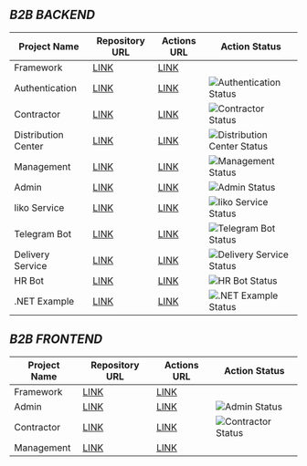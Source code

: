 ## *B2B BACKEND*
| Project Name | Repository URL | Actions URL | Action Status |
|-----------------|----------------|-------------|-------------|
| Framework | [LINK](https://github.com/st-macarons/st-framework) | [LINK](https://github.com/st-macarons/st-framework/actions) |
| Authentication | [LINK](https://github.com/st-macarons/st-b2b-authentication-service) | [LINK](https://github.com/st-macarons/st-b2b-authentication-service/actions) | ![Authentication Status](https://github.com/st-macarons/st-b2b-authentication-service/actions/workflows/docker-image-pipeline.yaml/badge.svg) |
| Contractor | [LINK](https://github.com/st-macarons/st-b2b-contractor) | [LINK](https://github.com/st-macarons/st-b2b-contractor/actions) | ![Contractor Status](https://github.com/st-macarons/st-b2b-contractor/actions/workflows/docker-image-pipeline.yaml/badge.svg) |
| Distribution Center | [LINK](https://github.com/st-macarons/st-b2b-distribution-center) | [LINK](https://github.com/st-macarons/st-b2b-distribution-center/actions) | ![Distribution Center Status](https://github.com/st-macarons/st-b2b-distribution-center/actions/workflows/docker-image-pipeline.yaml/badge.svg) |
| Management | [LINK](https://github.com/st-macarons/st-b2b-management) | [LINK](https://github.com/st-macarons/st-b2b-management/actions) | ![Management Status](https://github.com/st-macarons/st-b2b-management/actions/workflows/docker-image-pipeline.yaml/badge.svg) |
| Admin | [LINK](https://github.com/st-macarons/st-b2b-admin) | [LINK](https://github.com/st-macarons/st-b2b-admin/actions) | ![Admin Status](https://github.com/st-macarons/st-b2b-admin/actions/workflows/docker-image-pipeline.yaml/badge.svg) |
| Iiko Service | [LINK](https://github.com/st-macarons/st-b2b-iiko-service) | [LINK](https://github.com/st-macarons/st-b2b-iiko-service/actions) | ![Iiko Service Status](https://github.com/st-macarons/st-b2b-iiko-service/actions/workflows/docker-image-pipeline.yaml/badge.svg) |
| Telegram Bot | [LINK](https://github.com/st-macarons/st-telegram-bot) | [LINK](https://github.com/st-macarons/st-telegram-bot/actions) | ![Telegram Bot Status](https://github.com/st-macarons/st-telegram-bot/actions/workflows/docker-image-pipeline.yaml/badge.svg) |
| Delivery Service | [LINK](https://github.com/st-macarons/st-b2b-delivery-service) | [LINK](https://github.com/st-macarons/st-b2b-delivery-service/actions) | ![Delivery Service Status](https://github.com/st-macarons/st-b2b-delivery-service/actions/workflows/docker-image-pipeline.yaml/badge.svg) |
| HR Bot | [LINK](https://github.com/st-macarons/st-hr-bot) | [LINK](https://github.com/st-macarons/st-hr-bot/actions) | ![HR Bot Status](https://github.com/st-macarons/st-hr-bot/actions/workflows/docker-image-pipeline.yaml/badge.svg) |
| .NET Example | [LINK](https://github.com/st-macarons/st-cicd-dotnet-example) | [LINK](https://github.com/st-macarons/st-cicd-dotnet-example/actions) | ![.NET Example Status](https://github.com/st-macarons/st-cicd-dotnet-example/actions/workflows/docker-image-pipeline.yaml/badge.svg) |

## *B2B FRONTEND*
| Project Name | Repository URL | Actions URL | Action Status |
|-----------------|----------------|-------------|-------------|
| Framework | [LINK](https://github.com/st-macarons/st-b2b-framework-ui) | [LINK](https://github.com/st-macarons/st-b2b-framework-ui/actions) |
| Admin | [LINK](https://github.com/st-macarons/st-b2b-admin-ui) | [LINK](https://github.com/st-macarons/st-b2b-admin-ui/actions) | ![Admin Status](https://github.com/st-macarons/st-b2b-admin-ui/actions/workflows/docker-image-pipeline.yaml/badge.svg) |
| Contractor | [LINK](https://github.com/st-macarons/st-b2b-contractor-ui) | [LINK](https://github.com/st-macarons/st-b2b-contractor-ui/actions) | ![Contractor Status](https://github.com/st-macarons/st-b2b-contractor-ui/actions/workflows/docker-image-pipeline.yaml/badge.svg) |
| Management | [LINK](https://github.com/st-macarons/st-b2b-management-ui) | [LINK](https://github.com/st-macarons/st-b2b-management-ui/actions) |
